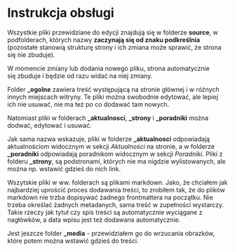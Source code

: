 # Instrukcja obsługi

Wszystkie pliki przewidziane do edycji znajdują się w folderze **source**, w podfolderach, których nazwy **zaczynają się od znaku podkreślnia** (pozostałe stanowią strukturę strony i ich zmiana może sprawić, że strona się nie zbuduje).

W momencie zmiany lub dodania nowego pliku, strona automatycznie się zbuduje i będzie od razu widać na niej zmiany.

Folder **\_ogolne** zawiera treść występującą na stronie głównej i w różnych innych miejscach witryny. Te pliki można swobodnie edytować, ale lepiej ich nie usuwać, nie ma też po co dodawać tam nowych.

Natomiast pliki w folderach **\_aktualnosci**, **\_strony** i **\_poradniki** można dodwać, edytować i usuwać.

Jak sama nazwa wskazuje, pliki w folderze **\_aktualnosci** odpowiadają aktualnościom widocznym w sekcji *Aktualności* na stronie, a w folderze **\_poradniki** odpowiadają poradnikom widocznym w sekcji *Poradniki*.
Pliki z folderu **\_strony**, są podstronami, których nie ma nigdzie wylistowanych, ale można np. wstawić gdzieś do nich link.

Wszytskie pliki w ww. folderach są plikami markdown. Jako, że chciałem jak najbardziej uprościć proces dodawania treści, to zrobiłem tak, że do plików markdown nie trzba dopisywać żadnego frontmattera na początku. Nie trzeba określać żadnych metadanych, sama treść w zupełności wystarczy. Takie rzeczy jak tytuł czy spis treści są automatycznie wyciągane z nagłówków, a data wpisu jest też dodawana automatycznie.

Jest jeszcze folder **\_media** - przewidziałem go do wrzucania obrazków, które potem można wstawić gdzieś do treści.
